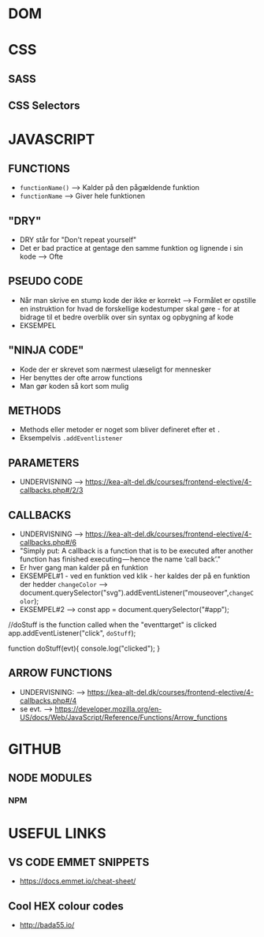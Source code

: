 

# DOM



# CSS

## SASS

## CSS Selectors



# JAVASCRIPT

## FUNCTIONS
- ` functionName() ` --> Kalder på den pågældende funktion
- ` functionName ` --> Giver hele funktionen

## "DRY"
- DRY står for "Don't repeat yourself"
- Det er bad practice at gentage den samme funktion og lignende i sin kode --> Ofte

## PSEUDO CODE
- Når man skrive en stump kode der ikke er korrekt --> Formålet er opstille en instruktion for hvad de forskellige kodestumper skal gøre - for at bidrage til et bedre overblik over sin syntax og opbygning af kode
- EKSEMPEL

## "NINJA CODE"
- Kode der er skrevet som nærmest ulæseligt for mennesker
- Her benyttes der ofte arrow functions
- Man gør koden så kort som mulig

## METHODS
- Methods eller metoder er noget som bliver defineret efter et ` . ` 
- Eksempelvis ` .addEventlistener `


## PARAMETERS
- UNDERVISNING -->  https://kea-alt-del.dk/courses/frontend-elective/4-callbacks.php#/2/3

## CALLBACKS
- UNDERVISNING -->  https://kea-alt-del.dk/courses/frontend-elective/4-callbacks.php#/6 
- "Simply put: A callback is a function that is to be executed after another function has finished executing — hence the name ‘call back’."
- Er hver gang man kalder på en funktion
- EKSEMPEL#1 - ved en funktion ved klik - her kaldes der på en funktion der hedder ` changeColor ` 
-->   
document.querySelector("svg").addEventListener("mouseover",` changeColor `); 
- EKSEMPEL#2
--> 
const app = document.querySelector("#app");

//doStuff is the function called when the "eventtarget" is clicked
app.addEventListener("click", ` doStuff `);

function doStuff(evt){
    console.log("clicked");
}

## ARROW FUNCTIONS
- UNDERVISNING: -->  https://kea-alt-del.dk/courses/frontend-elective/4-callbacks.php#/4 
- se evt. -->  https://developer.mozilla.org/en-US/docs/Web/JavaScript/Reference/Functions/Arrow_functions 


# GITHUB

## NODE MODULES

### NPM



# USEFUL LINKS

## VS CODE EMMET SNIPPETS
- https://docs.emmet.io/cheat-sheet/ 

## Cool HEX colour codes
- http://bada55.io/

